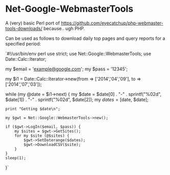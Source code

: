 Net-Google-WebmasterTools
=========================

A (very) basic Perl port of https://github.com/eyecatchup/php-webmaster-tools-downloads/ because.. ugh PHP.

Can be used as follows to download daily top pages and query reports for a specified period:

`#!/usr/bin/env perl
use strict;
use Net::Google::WebmasterTools;
use Date::Calc::Iterator;

my $email = 'example@google.com';
my $pass = '12345';

my $i1 = Date::Calc::Iterator->new(from => ['2014','04','09'], to => ['2014','07','03']);

while (my @date = $i1->next) {
	my $date = $date[0] . "-" . sprintf("%02d", $date[1]) . "-" . sprintf("%02d", $date[2]);
	my $dates = [$date, $date];
	
	print "Getting $date\n";

	my $gwt = Net::Google::WebmasterTools->new();

	if ($gwt->LogIn($email, $pass)) {
		my $sites = $gwt->GetSites();
		for my $site (@$sites) {
			$gwt->SetDaterange($dates);
			$gwt->DownloadCSV($site);
		}
	}
	sleep(1);
}`
